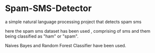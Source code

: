 # Spam-SMS-Detector
a simple natural language processing project that detects spam sms

here the spam sms dataset has been used , comprising of sms and them being classified as "ham" or "spam".

Naives Bayes and Random Forest Classifier have been used.
